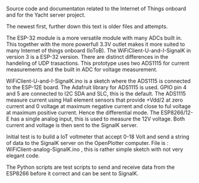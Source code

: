 Source code and documentaton related to the Internet of Things onboard and for the Yacht server project.

The newest first, further down this text is older files and attempts. 

The ESP-32 module is a more versatile module with many ADCs built in. This together with the more powerfull 3.3V 
outlet makes it more suited to many Internet of things onboard (IoToB). The WiFiClient-U-and-I-SignalK in version 3 
is a ESP-32 version. There are distinct differences in the handeling of UDP trasactions. This prototype uses two
ADS1115 for current measurements and the built in ADC for voltage measurement.

WiFiClient-U-and-I-SignalK.ino is a sketch where the ADS1115 is connected to the ESP-12E board. The Adafruit library 
for ADS1115 is used. GPIO pin 4 and 5 are connected to I2C SDA and SLC, this is the default. 
The ADS1115 measure current using Hall element sensors that provide +Vdd/2 at zero current and 0 voltage at 
maximum negative current and close to ful voltage at maximum positive current. Hence the differential mode.
The ESP8266/12-E has a single analog input, this is used to measure the 12V voltage. 
Both current and voltage is then sent to the SignalK server. 


Initial test is to build a IoT voltmeter that accept 0-18 Volt and send a string of data to the SignalK server 
on the OpenPlotter computer. File is : WiFiClient-analog-SignalK.ino , this is rather simple sketch with 
not very elegant code. 

The Python scripts are test scripts to send and receive data from the ESP8266 before it correct and can 
be sent to SignalK.
